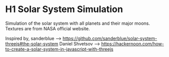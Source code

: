 # H1 Solar System Simulation

Simulation of the solar system with all planets and their major moons. Textures are from NASA official website.

Inspired by,
  sanderblue --> https://github.com/sanderblue/solar-system-threejs#the-solar-system
  Daniel Shvetsov --> https://hackernoon.com/how-to-create-a-solar-system-in-javascript-with-threejs
  
